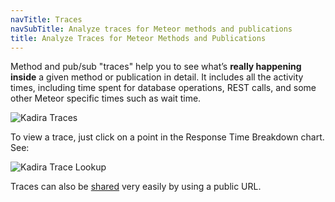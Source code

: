 ```yaml
---
navTitle: Traces
navSubTitle: Analyze traces for Meteor methods and publications
title: Analyze Traces for Meteor Methods and Publications
---
```


Method and pub/sub "traces" help you to see what’s **really happening inside** a given method or publication in detail. It includes all the activity times, including time spent for database operations, REST calls, and some other Meteor specific times such as wait time.

![Kadira Traces](https://kadira.io/images/screenshots/trace-explorer.png)

To view a trace, just click on a point in the Response Time Breakdown chart. See:

![Kadira Trace Lookup](https://cldup.com/lpS-tX0f4p.gif)

Traces can also be [shared](/blog/now-traces-can-be-shared-publicly) very easily by using a public URL.
